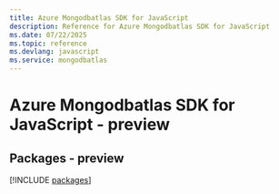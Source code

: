 ```yaml
---
title: Azure Mongodbatlas SDK for JavaScript
description: Reference for Azure Mongodbatlas SDK for JavaScript
ms.date: 07/22/2025
ms.topic: reference
ms.devlang: javascript
ms.service: mongodbatlas
---
```

# Azure Mongodbatlas SDK for JavaScript - preview
## Packages - preview
[!INCLUDE [packages](mongodbatlas-index.md)]